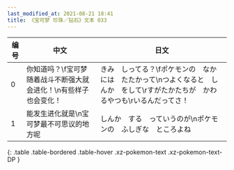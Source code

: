 ```yaml
---
last_modified_at: 2021-08-21 18:41
title: 《宝可梦 珍珠／钻石》文本 033
---
```

| 编号 | 中文 | 日文 |
| ---- | ---- | ---- |
| 0 | 你知道吗？\f宝可梦随着战斗不断强大就会进化！\n有些样子也会变化！ | きみ　しってる？\fポケモンの　なかには　たたかって\nつよくなると　しんか　をして\rすがたかたちが　かわるやつも\rいるんだってさ！ |
| 1 | 能发生进化就是\n宝可梦最不可思议的地方呢 | しんか　する　っていうのが\nポケモンの　ふしぎな　ところよね |
{: .table .table-bordered .table-hover .xz-pokemon-text .xz-pokemon-text-DP }